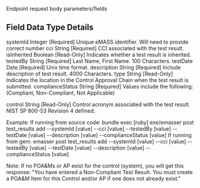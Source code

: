 Endpoint request body parameters/fields

Field            Data Type   Details
-------------------------------------------------------------------------------------------------
systemId         Integer     [Required] Unique eMASS identifier. Will need to provide correct number
cci              String      [Required] CCI associated with the test result.
isInherited      Boolean     [Read-Only] Indicates whether a test result is inherited.
testedBy         String      [Required] Last Name, First Name. 100 Characters. 
testDate         Date        [Required] Unix time format.
description      String      [Required] Include description of test result. 4000 Characters.
type             String      [Read-Only] Indicates the location in the Control Approval Chain when the test result is submitted.
complianceStatus String      [Required] Values include the following: (Compliant, Non-Compliant, Not Applicable)

control          String      [Read-Only] Control acronym associated with the test result. NIST SP 800-53 Revision 4 defined.

Example:
If running from source code:
  bundle exec [ruby] exe/emasser post test_results add --systemId [value] --cci [value] --testedBy [value] --testDate [value] --description [value] --complianceStatus [value]
If running from gem:
  emasser post test_results add --systemId [value] --cci [value] --testedBy [value] --testDate [value] --description [value] --complianceStatus [value]

Note: If no POA&Ms or AP exist for the control (system), you will get this response:
"You have entered a Non-Compliant Test Result. You must create a POA&M Item for this Control and/or AP if one does not already exist."
